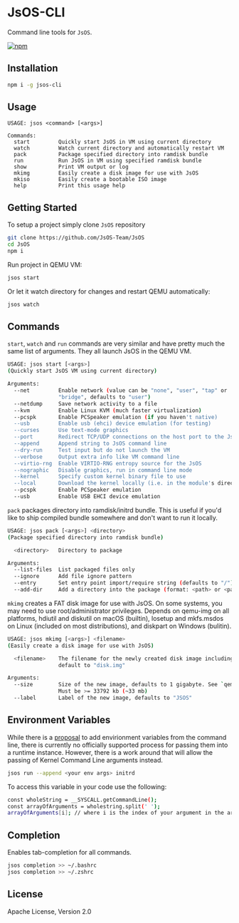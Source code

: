# JsOS-CLI
Command line tools for `JsOS`.

[![npm](https://img.shields.io/npm/v/runtime-cli.svg)](https://www.npmjs.com/package/jsos-cli)

## Installation

```sh
npm i -g jsos-cli
```

## Usage

```text
USAGE: jsos <command> [<args>]

Commands:
  start         Quickly start JsOS in VM using current directory
  watch         Watch current directory and automatically restart VM
  pack          Package specified directory into ramdisk bundle
  run           Run JsOS in VM using specified ramdisk bundle
  show          Print VM output or log
  mkimg         Easily create a disk image for use with JsOS
  mkiso         Easily create a bootable ISO image
  help          Print this usage help
```

## Getting Started

To setup a project simply clone `JsOS` repository

```sh
git clone https://github.com/JsOS-Team/JsOS
cd JsOS
npm i
```

Run project in QEMU VM:

```sh
jsos start
```

Or let it watch directory for changes and restart QEMU automatically:

```sh
jsos watch
```

## Commands

`start`, `watch` and `run` commands are very similar and have pretty much the same list of arguments. They all launch JsOS in the QEMU VM.

```sh
USAGE: jsos start [<args>]
(Quickly start JsOS VM using current directory)

Arguments:
  --net         Enable network (value can be "none", "user", "tap" or
                "bridge", defaults to "user")
  --netdump     Save network activity to a file
  --kvm         Enable Linux KVM (much faster virtualization)
  --pcspk       Enable PCSpeaker emulation (if you haven't native)
  --usb         Enable usb (ehci) device emulation (for testing)
  --curses      Use text-mode graphics
  --port        Redirect TCP/UDP connections on the host port to the JsOS
  --append      Append string to JsOS command line
  --dry-run     Test input but do not launch the VM
  --verbose     Output extra info like VM command line
  --virtio-rng  Enable VIRTIO-RNG entropy source for the JsOS
  --nographic   Disable graphics, run in command line mode
  --kernel      Specify custom kernel binary file to use
  --local       Download the kernel locally (i.e. in the module's directory)
  --pcspk       Enable PCSpeaker emulation
  --usb         Enable USB EHCI device emulation
```

`pack` packages directory into ramdisk/initrd bundle. This is useful if you'd like to ship compiled bundle somewhere and don't want to run it locally.

```sh
USAGE: jsos pack [<args>] <directory>
(Package specified directory into ramdisk bundle)

  <directory>   Directory to package

Arguments:
  --list-files  List packaged files only
  --ignore      Add file ignore pattern
  --entry       Set entry point import/require string (defaults to "/")
  --add-dir     Add a directory into the package (format: <path> or <path>:<package-path>)
```

`mkimg` creates a FAT disk image for use with JsOS. On some systems, you may need to use root/administrator privileges. Depends on qemu-img on all platforms, hdiutil and diskutil on macOS (builtin), losetup and mkfs.msdos on Linux (included on most distributions), and diskpart on Windows (bulitin).

```sh
USAGE: jsos mkimg [<args>] <filename>
(Easily create a disk image for use with JsOS)

  <filename>    The filename for the newly created disk image including the extension,
                default to "disk.img"

Arguments:
  --size        Size of the new image, defaults to 1 gigabyte. See `qemu-img --help` for sizes.
                Must be >= 33792 kb (~33 mb)
  --label       Label of the new image, defaults to "JSOS"
```

## Environment Variables
While there is a [proposal](https://github.com/runtimejs/runtime/issues/134) to add envirionment variables from the command line, there is currently no officially supported process for passing them into a runtime instance. However, there is a work around that will allow the passing of Kernel Command Line arguments instead.

```sh
jsos run --append <your env args> initrd
```

To access this variable in your code use the following:

```sh
const wholeString = __SYSCALL.getCommandLine();
const arrayOfArguments = wholestring.split(' ');
arrayOfArguments[i]; // where i is the index of your argument in the array
```

## Completion

Enables tab-completion for all commands.

```sh
jsos completion >> ~/.bashrc
jsos completion >> ~/.zshrc
```

## License

Apache License, Version 2.0
